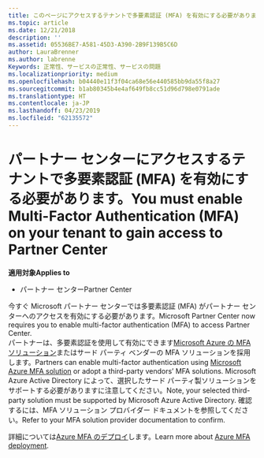 ```yaml
---
title: このページにアクセスするテナントで多要素認証 (MFA) を有効にする必要があります |パートナー センター
ms.topic: article
ms.date: 12/21/2018
description: ''
ms.assetid: 05536BE7-A581-45D3-A390-2B9F139B5C6D
author: LauraBrenner
ms.author: labrenne
Keywords: 正常性、サービスの正常性、サービスの問題
ms.localizationpriority: medium
ms.openlocfilehash: b04440e11f3f04ca68e56e440585bb9da55f8a27
ms.sourcegitcommit: b1ab80345b4e4af649fb8cc51d96d798e0791ade
ms.translationtype: HT
ms.contentlocale: ja-JP
ms.lasthandoff: 04/23/2019
ms.locfileid: "62135572"
---
```

# <a name="you-must-enable-multi-factor-authentication-mfa-on-your-tenant-to-gain-access-to-partner-center"></a><span data-ttu-id="61e41-103">パートナー センターにアクセスするテナントで多要素認証 (MFA) を有効にする必要があります。</span><span class="sxs-lookup"><span data-stu-id="61e41-103">You must enable Multi-Factor Authentication (MFA) on your tenant to gain access to Partner Center</span></span>

<span data-ttu-id="61e41-104">**適用対象**</span><span class="sxs-lookup"><span data-stu-id="61e41-104">**Applies to**</span></span>

- <span data-ttu-id="61e41-105">パートナー センター</span><span class="sxs-lookup"><span data-stu-id="61e41-105">Partner Center</span></span>


<span data-ttu-id="61e41-106">今すぐ Microsoft パートナー センターでは多要素認証 (MFA) がパートナー センターへのアクセスを有効にする必要があります。</span><span class="sxs-lookup"><span data-stu-id="61e41-106">Microsoft Partner Center now requires you to enable multi-factor authentication (MFA) to access Partner Center.</span></span>  
<span data-ttu-id="61e41-107">パートナーは、多要素認証を使用して有効にできます[Microsoft Azure の MFA ソリューション](https://docs.microsoft.com/en-us/azure/active-directory/authentication/concept-mfa-howitworks)またはサード パーティ ベンダーの MFA ソリューションを採用します。</span><span class="sxs-lookup"><span data-stu-id="61e41-107">Partners can enable multi-factor authentication using [Microsoft Azure MFA solution](https://docs.microsoft.com/en-us/azure/active-directory/authentication/concept-mfa-howitworks) or adopt a third-party vendors’ MFA solutions.</span></span> <span data-ttu-id="61e41-108">Microsoft Azure Active Directory によって、選択したサード パーティ製ソリューションをサポートする必要がありますに注意してください。</span><span class="sxs-lookup"><span data-stu-id="61e41-108">Note, your selected third-party solution must be supported by Microsoft Azure Active Directory.</span></span> <span data-ttu-id="61e41-109">確認するには、MFA ソリューション プロバイダー ドキュメントを参照してください。</span><span class="sxs-lookup"><span data-stu-id="61e41-109">Refer to your MFA solution provider documentation to confirm.</span></span> 

<span data-ttu-id="61e41-110">詳細については[Azure MFA のデプロイ](https://docs.microsoft.com/en-us/azure/active-directory/authentication/howto-mfa-getstarted)します。</span><span class="sxs-lookup"><span data-stu-id="61e41-110">Learn more about [Azure MFA deployment](https://docs.microsoft.com/en-us/azure/active-directory/authentication/howto-mfa-getstarted).</span></span> 
 
